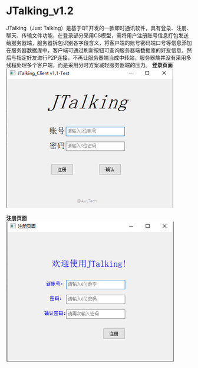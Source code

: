 # JTalking_v1.2
JTalking（Just Talking）是基于QT开发的一款即时通讯软件，具有登录、注册、聊天、传输文件功能，在登录部分采用CS模型，需将用户注册账号信息打包发送给服务器端，服务器拆包识别各字段含义，将客户端的账号密码端口号等信息添加在服务器数据库中，客户端可通过刷新按钮可查询服务器端数据库的好友信息，然后与指定好友进行P2P连接，不再让服务器端当成中转站，服务器端并没有采用多线程处理多个客户端，而是采用分时方案减轻服务器端的压力。
**登录页面**
![image](https://github.com/AllwenWeill/IMG/blob/main/%E6%88%AA%E5%9B%BE11.png)

**注册页面**
![image](https://github.com/AllwenWeill/IMG/blob/main/%E6%88%AA%E5%9B%BE12.png)
